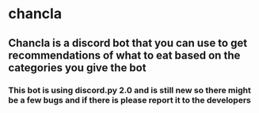 # chancla

## Chancla is a discord bot that you can use to get recommendations of what to eat based on the categories you give the bot
### This bot is using discord.py 2.0 and is still new so there might be a few bugs and if there is please report it to the developers
